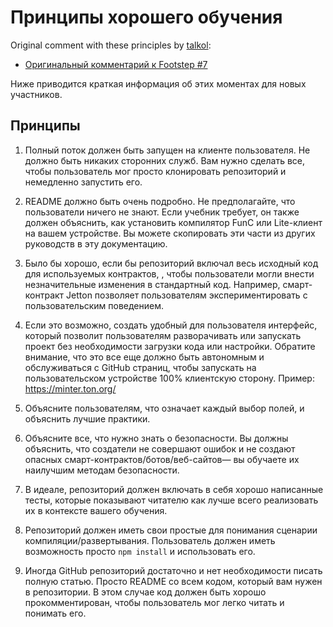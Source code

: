 # Принципы хорошего обучения

Original comment with these principles by [talkol](https://github.com/talkol):

- [Оригинальный комментарий к Footstep #7](https://github.com/ton-society/ton-footsteps/issues/7#issuecomment-1187581181)

Ниже приводится краткая информация об этих моментах для новых участников.

## Принципы

1. Полный поток должен быть запущен на клиенте пользователя. Не должно быть никаких сторонних служб. Вам нужно сделать все, чтобы пользователь мог просто клонировать репозиторий и немедленно запустить его.

2. README должно быть очень подробно. Не предполагайте, что пользователи ничего не знают. Если учебник требует, он также должен объяснить, как установить компилятор FunC или Lite-клиент на вашем устройстве. Вы можете скопировать эти части из других руководств в эту документацию.

3. Было бы хорошо, если бы репозиторий включал весь исходный код для используемых контрактов, , чтобы пользователи могли внести незначительные изменения в стандартный код. Например, смарт-контракт Jetton позволяет пользователям экспериментировать с пользовательским поведением.

4. Если это возможно, создать удобный для пользователя интерфейс, который позволит пользователям разворачивать или запускать проект без необходимости загрузки кода или настройки. Обратите внимание, что это все еще должно быть автономным и обслуживаться с GitHub страниц, чтобы запускать на пользовательском устройстве 100% клиентскую сторону. Пример: https://minter.ton.org/

5. Объясните пользователям, что означает каждый выбор полей, и объяснить лучшие практики.

6. Объясните все, что нужно знать о безопасности. Вы должны объяснить, что создатели не совершают ошибок и не создают опасных смарт-контрактов/ботов/веб-сайтов— вы обучаете их наилучшим методам безопасности.

7. В идеале, репозиторий должен включать в себя хорошо написанные тесты, которые показывают читателю как лучше всего реализовать их в контексте вашего обучения.

8. Репозиторий должен иметь свои простые для понимания сценарии компиляции/развертывания. Пользователь должен иметь возможность просто `npm install` и использовать его.

9. Иногда GitHub репозиторий достаточно и нет необходимости писать полную статью. Просто README со всем кодом, который вам нужен в репозитории. В этом случае код должен быть хорошо прокомментирован, чтобы пользователь мог легко читать и понимать его.
